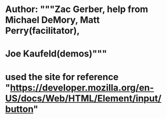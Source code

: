 # Author: """Zac Gerber, help from Michael DeMory, Matt Perry(facilitator),
# Joe Kaufeld(demos)"""
# used the site for reference "https://developer.mozilla.org/en-US/docs/Web/HTML/Element/input/button"